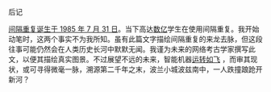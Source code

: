 后记

[间隔重复](https://supermemo.guru/wiki/Spaced_repetition)[诞生于 1985 年 7 月 31 日](https://supermemo.guru/wiki/The_birthday_of_spaced_repetition:_July_31,_1985)。当下高达[数亿](https://supermemo.guru/wiki/Exponential_growth_of_the_popularity_of_Algorithm_SM-2)学生在使用间隔重复。我开始动笔时，这两个事实不为我所知。虽有此篇文字描绘间隔重复的来龙去脉，但这段往事可能仍然会在人类历史长河中默默无闻。我谨为未来的网络考古学家撰写此文，以便其描绘真实图景。不过展望不远的未来，智能机器[运转如飞](https://supermemo.guru/wiki/Artificial_intelligence_needs_to_sleep) ，而审其现状，或可寻得微毫一脉，溯源第二千年之末，波兰小城波兹南中，一人跌撞踉跄开新河？